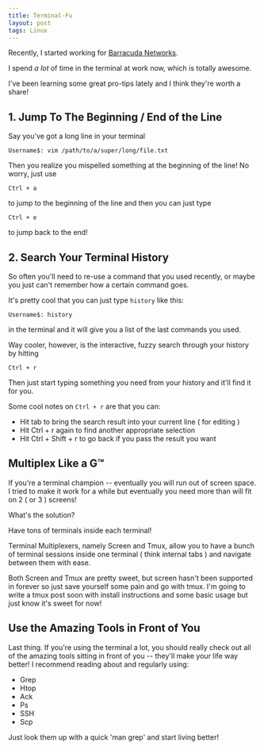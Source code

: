 ```yaml
---
title: Terminal-Fu
layout: post
tags: Linux
---
```


Recently, I started working for <a href="barracudanetworks.com">Barracuda Networks</a>.

I spend *a lot* of time in the terminal at work now, which is totally awesome.

I've been learning some great pro-tips lately and I think they're worth a share!

## 1. Jump To The Beginning / End of the Line

Say you've got a long line in your terminal

<pre><code>Username$: vim /path/to/a/super/long/file.txt</code></pre>

Then you realize you mispelled something at the beginning of the line! No worry, just use

<code>Ctrl + a</code>

to jump to the beginning of the line and then you can just type

<code>Ctrl + e</code>

to jump back to the end!

## 2. Search Your Terminal History

So often you'll need to re-use a command that you used recently, or maybe you just can't remember how a certain command goes.

It's pretty cool that you can just type <code>history</code> like this:

<pre><code>Username$: history</code></pre>

in the terminal and it will give you a list of the last commands you used.

Way cooler, however, is the interactive, fuzzy search through your history by hitting

<code>Ctrl + r</code>

Then just start typing something you need from your history and it'll find it for you.

Some cool notes on <code>Ctrl + r</code> are that you can:

+ Hit tab to bring the search result into your current line ( for editing )
+ Hit Ctrl + r again to find another appropriate selection
+ Hit Ctrl + Shift + r to go back if you pass the result you want

## Multiplex Like a G&trade;

If you're a terminal champion -- eventually you will run out of screen space. I tried to make it work for a while but eventually you need more than will fit on 2 ( or 3 ) screens!

What's the solution?

Have tons of terminals inside each terminal!

Terminal Multiplexers, namely Screen and Tmux, allow you to have a bunch of terminal sessions inside one terminal ( think internal tabs ) and navigate between them with ease.

Both Screen and Tmux are pretty sweet, but screen hasn't been supported in forever so just save yourself some pain and go with tmux. I'm going to write a tmux post soon with install instructions and some basic usage but just know it's sweet for now!

## Use the Amazing Tools in Front of You

Last thing. If you're using the terminal a lot, you should really check out all of the amazing tools sitting in front of you -- they'll make your life way better! I recommend reading about and regularly using:

+ Grep
+ Htop
+ Ack
+ Ps
+ SSH
+ Scp

Just look them up with a quick 'man grep' and start living better!
